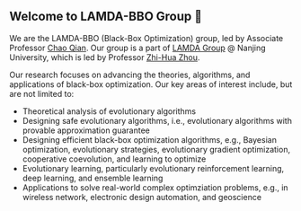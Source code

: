 ## Welcome to LAMDA-BBO Group 👋

We are the LAMDA-BBO (Black-Box Optimization) group, led by Associate Professor [Chao Qian](http://www.lamda.nju.edu.cn/qianc/). Our group is a part of [LAMDA Group](http://www.lamda.nju.edu.cn/MainPage.ashx) @ Nanjing University, which is led by Professor [Zhi-Hua Zhou](http://www.lamda.nju.edu.cn/CH.People.ashx). 

Our research focuses on advancing the theories, algorithms, and applications of black-box optimization. Our key areas of interest include, but are not limited to:

- Theoretical analysis of evolutionary algorithms
- Designing safe evolutionary algorithms, i.e., evolutionary algorithms with provable approximation guarantee
- Designing efficient black-box optimization algorithms, e.g., Bayesian optimization, evolutionary strategies, evolutionary gradient optimization, cooperative coevolution, and learning to optimize
- Evolutionary learning, particularly evolutionary reinforcement learning, deep learning, and ensemble learning
- Applications to solve real-world complex optimziation problems, e.g., in wireless network, electronic design automation, and geoscience
